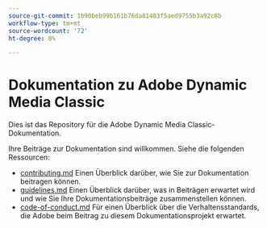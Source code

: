 ```yaml
---
source-git-commit: 1b90beb99b161b76da81403f5aed9755b3a92c8b
workflow-type: tm+mt
source-wordcount: '72'
ht-degree: 0%

---
```

# Dokumentation zu Adobe Dynamic Media Classic

Dies ist das Repository für die Adobe Dynamic Media Classic-Dokumentation.

Ihre Beiträge zur Dokumentation sind willkommen. Siehe die folgenden Ressourcen:

* [contributing.md](contributing.md) Einen Überblick darüber, wie Sie zur Dokumentation beitragen können.
* [guidelines.md](guidelines.md) Einen Überblick darüber, was in Beiträgen erwartet wird und wie Sie Ihre Dokumentationsbeiträge zusammenstellen können.
* [code-of-conduct.md](code-of-conduct.md) Für einen Überblick über die Verhaltensstandards, die Adobe beim Beitrag zu diesem Dokumentationsprojekt erwartet.

